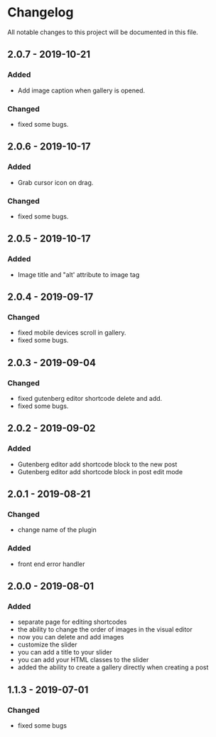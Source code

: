 # Changelog

All notable changes to this project will be documented in this file.

## 2.0.7 - 2019-10-21

### Added

*   Add image caption when gallery is opened.

### Changed

*   fixed some bugs. 


## 2.0.6 - 2019-10-17

### Added

*   Grab cursor icon on drag.

### Changed

*   fixed some bugs. 

## 2.0.5 - 2019-10-17

### Added

*   Image title and "alt' attribute to image tag

## 2.0.4 - 2019-09-17

### Changed

*  fixed mobile devices scroll in gallery.
*  fixed some bugs. 

## 2.0.3 - 2019-09-04

### Changed

*  fixed gutenberg editor shortcode delete and add.
*  fixed some bugs. 

## 2.0.2 - 2019-09-02

### Added

*   Gutenberg editor add shortcode block to the new post
*   Gutenberg editor add shortcode block in post edit mode


## 2.0.1 - 2019-08-21

### Changed

*   change name of the plugin

### Added

*   front end error handler

## 2.0.0 - 2019-08-01

### Added

*  separate page for editing shortcodes
*  the ability to change the order of images in the visual editor
*  now you can delete and add images
*  customize the slider
*  you can add a title to your slider
*  you can add your HTML classes to the slider
*  added the ability to create a gallery directly when creating a post

## 1.1.3 - 2019-07-01

### Changed

*  fixed some bugs


